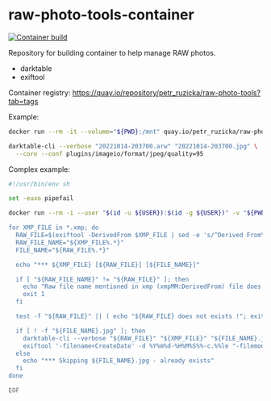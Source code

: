 # raw-photo-tools-container

[![Container build](https://github.com/ruzickap/raw-photo-tools-container/actions/workflows/container-build.yml/badge.svg)](https://github.com/ruzickap/raw-photo-tools-container/actions/workflows/container-build.yml)

Repository for building container to help manage RAW photos.

* darktable
* exiftool

Container registry: <https://quay.io/repository/petr_ruzicka/raw-photo-tools?tab=tags>

Example:

```bash
docker run --rm -it --volume="${PWD}:/mnt" quay.io/petr_ruzicka/raw-photo-tools sh

darktable-cli --verbose "20221014-203700.arw" "20221014-203700.jpg" \
  --core --conf plugins/imageio/format/jpeg/quality=95
```

Complex example:

```bash
#!/usr/bin/env sh

set -euxo pipefail

docker run --rm -i --user "$(id -u ${USER}):$(id -g ${USER})" -v "${PWD}:/mnt" --workdir="/mnt" quay.io/petr_ruzicka/raw-photo-tools:latest /bin/sh << \EOF

for XMP_FILE in *.xmp; do
  RAW_FILE=$(exiftool -DerivedFrom $XMP_FILE | sed -e 's/^Derived From\s*:\s\(.*\)/\1/')
  RAW_FILE_NAME="${XMP_FILE%.*}"
  FILE_NAME="${RAW_FILE%.*}"

  echo "*** ${XMP_FILE} [${RAW_FILE}] [${FILE_NAME}]"

  if [ "${RAW_FILE_NAME}" != "${RAW_FILE}" ]; then
    echo "Raw file name mentioned in xmp (xmpMM:DerivedFrom) file does not match the raw file taken from \"$RAW_FILE_NAME\" !"
    exit 1
  fi

  test -f "${RAW_FILE}" || ( echo "${RAW_FILE} does not exists !"; exit 2 )

  if [ ! -f "${FILE_NAME}.jpg" ]; then
    darktable-cli --verbose "${RAW_FILE}" "${XMP_FILE}" "${FILE_NAME}.jpg" --core --conf plugins/imageio/format/jpeg/quality=95
    exiftool '-filename<CreateDate' -d %Y%m%d-%H%M%S%%-c.%%le "-filemodifydate<datetimeoriginal#" ${FILE_NAME}*.jpg
  else
    echo "*** Skipping ${FILE_NAME}.jpg - already exists"
  fi
done

EOF
```
